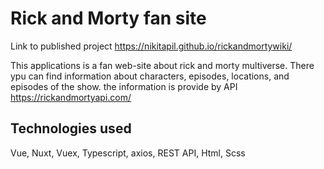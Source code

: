 # Rick and Morty fan site

Link to published project https://nikitapil.github.io/rickandmortywiki/

This applications is a fan web-site about rick and morty multiverse. There ypu can find information about characters, episodes, locations, and episodes of the show.
the information is provide by API https://rickandmortyapi.com/

## Technologies used

Vue, Nuxt, Vuex, Typescript, axios, REST API, Html, Scss
